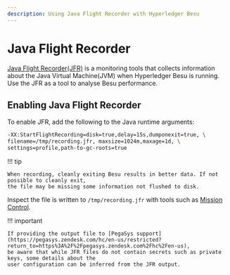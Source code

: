 ```yaml
---
description: Using Java Flight Recorder with Hyperledger Besu 
---
```


# Java Flight Recorder 

[Java Flight Recorder(JFR)](https://docs.oracle.com/javacomponents/jmc-5-4/jfr-runtime-guide/about.htm#JFRUH170)
is a monitoring tools that collects information about the Java Virtual Machine(JVM) when Hyperledger 
Besu is running. Use the JFR as a tool to analyse Besu performance. 

## Enabling Java Flight Recorder 

To enable JFR, add the following to the Java runtime arguments: 

```bash
-XX:StartFlightRecording=disk=true,delay=15s,dumponexit=true, \
filename=/tmp/recording.jfr, maxsize=1024m,maxage=1d, \
settings=profile,path-to-gc-roots=true
```

!!! tip 
    
    When recording, cleanly exiting Besu results in better data. If not possible to cleanly exit, 
    the file may be missing some information not flushed to disk. 

Inspect the file is written to `/tmp/recording.jfr` with tools such as [Mission Control](https://docs.oracle.com/javacomponents/jmc-5-5/jmc-user-guide/intro.htm#JMCCI109). 

!!! important
    
    If providing the output file to [PegaSys support](https://pegasys.zendesk.com/hc/en-us/restricted?return_to=https%3A%2F%2Fpegasys.zendesk.com%2Fhc%2Fen-us), 
    be aware that while JFR files do not contain secrets such as private keys, some details about the 
    user configuration can be inferred from the JFR output. 